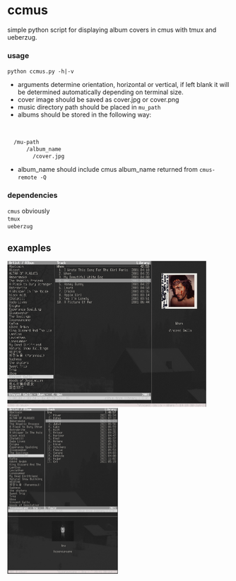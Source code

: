 # ccmus

simple python script for displaying album covers in cmus with tmux and ueberzug.

### usage
`python ccmus.py -h|-v`
<br>
- arguments determine orientation, horizontal or vertical, if left blank it will be determined automatically depending on terminal size.
- cover image should be saved as cover.jpg or cover.png 
- music directory path should be placed in `mu_path`
- albums should be stored in the following way:
<br>

```
  /mu-path
      /album_name
        /cover.jpg
```
- album_name should include cmus album_name returned from `cmus-remote -Q`
### dependencies
 `cmus` obviously
 <br>`tmux`
 <br>`ueberzug`
## examples

<img src="/examples/example_1.png" alt="example" width=450 height=330\>
<img src="/examples/example_3.png" alt="example" width=250 height=375\>

